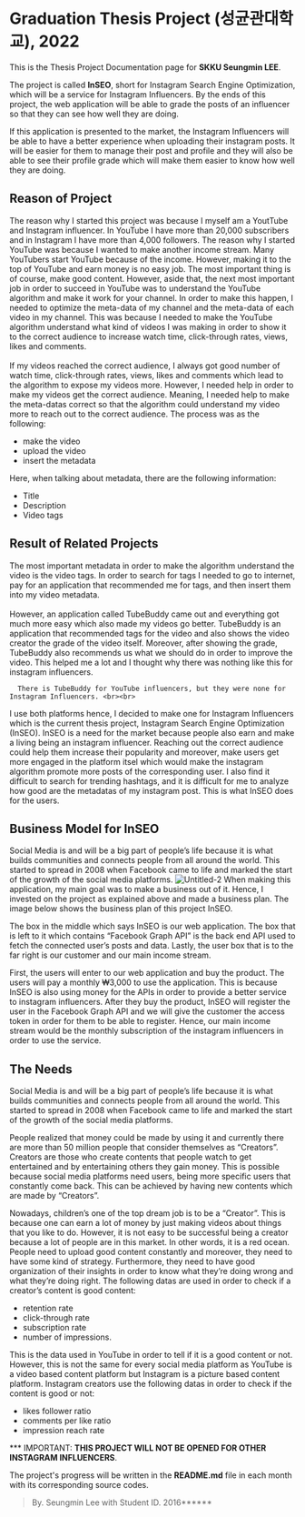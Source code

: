 <h1>Graduation Thesis Project (성균관대학교), 2022</h1>
This is the Thesis Project Documentation page for <b>SKKU Seungmin LEE</b>.

The project is called **InSEO**, short for Instagram Search Engine Optimization, which will be a service for Instagram Influencers.
By the ends of this project, the web application will be able to grade the posts of an influencer so that they can see how well they are doing.

If this application is presented to the market, the Instagram Influencers will be able to have a better experience when uploading their instagram posts. 
It will be easier for them to manage their post and profile and they will also be able to see their profile grade which will make them easier to know how well they are doing.

<h2>Reason of Project</h2>

The reason why I started this project was because I myself am a YoutTube and Instagram influencer. In YouTube I have more than 20,000 subscribers and in Instagram I have more than 4,000 followers. The reason why I started YouTube was because I wanted to make another income stream. Many YouTubers start YouTube because of the income. However, making it to the top of YouTube and earn money is no easy job. The most important thing is of course, make good content. However, aside that, the next most important job in order to succeed in YouTube was to understand the YouTube algorithm and make it work for your channel. In order to make this happen, I needed to optimize the meta-data of my channel and the meta-data of each video in my channel. This was because I needed to make the YouTube algorithm understand what kind of videos I was making in order to show it to the correct audience to increase watch time, click-through rates, views, likes and comments.<br><br> If my videos reached the correct audience, I always got good number of watch time, click-through rates, views, likes and comments which lead to the algorithm to expose my videos more. However, I needed help in order to make my videos get the correct audience. Meaning, I needed help to make the meta-datas correct so that the algorithm could understand my video more to reach out to the correct audience. The process was as the following: <br>
- make the video 
- upload the video
- insert the metadata <br>

Here, when talking about metadata, there are the following information:
- Title
- Description
- Video tags

<h2>Result of Related Projects</h2>
The most important metadata in order to make the algorithm understand the video is the video tags. In order to search for tags I needed to go to internet, pay for an application that recommended me for tags, and then insert them into my video metadata. <br><br> However, an application called TubeBuddy came out and everything got much more easy which also made my videos go better. TubeBuddy is an application that recommended tags for the video and also shows the video creator the grade of the video itself. Moreover, after showing the grade, TubeBuddy also recommends us what we should do in order to improve the video. This helped me a lot and I thought why there was nothing like this for instagram influencers. <br> 
      
      There is TubeBuddy for YouTube influencers, but they were none for Instagram Influencers. <br><br>
       
 I use both platforms hence, I decided to make one for Instagram Influencers which is the current thesis project, Instagram Search Engine Optimization (InSEO).
InSEO is a need for the market because people also earn and make a living being an instagram influencer. Reaching out the correct audience could help them increase their popularity and moreover, make users get more engaged in the platform itsel which would make the instagram algorithm promote more posts of the corresponding user. I also find it difficult to search for trending hashtags, and it is difficult for me to analyze how good are the metadatas of my instagram post. This is what InSEO does for the users.

<h2>Business Model for InSEO</h2>

Social Media is and will be a big part of people’s life because it is what builds communities and connects people from all around the world. This started to spread in 2008 when Facebook came to life and marked the start of the growth of the social media platforms.
![Untitled-2](https://user-images.githubusercontent.com/101083759/193397081-9de38f40-2d33-4c93-93bc-e40f21108c7e.png)
When making this application, my main goal was to make a business out of it. Hence, I invested on the project as explained above and made a business plan. The image below shows the business plan of this project InSEO.

The box in the middle which says InSEO is our web application. The box that is left to it which contains “Facebook Graph API” is the back end API used to fetch the connected user’s posts and data. Lastly, the user box that is to the far right is our customer and our main income stream.

First, the users will enter to our web application and buy the product. The users will pay a monthly ₩3,000 to use the application. This is because InSEO is also using money for the APIs in order to provide a better service to instagram influencers. After they buy the product, InSEO will register the user in the Facebook Graph API and we will give the customer the access token in order for them to be able to register. Hence, our main income stream would be the monthly subscription of the instagram influencers in order to use the service.
<h2>The Needs</h2>

Social Media is and will be a big part of people’s life because it is what builds communities and connects people from all around the world. This started to spread in 2008 when Facebook came to life and marked the start of the growth of the social media platforms.


People realized that money could be made by using it and currently there are more than 50 million people that consider themselves as “Creators”. Creators are those who create contents that people watch to get entertained and by entertaining others they gain money. This is possible because social media platforms need users, being more specific users that constantly come back. This can be achieved by having new contents which are made by “Creators”.<br>

Nowadays, children’s one of the top dream job is to be a “Creator”. This is because one can earn a lot of money by just making videos about things that you like to do. However, it is not easy to be successful being a creator because a lot of people are in this market. In other words, it is a red ocean. People need to upload good content constantly and moreover, they need to have some kind of strategy. Furthermore, they need to have good organization of their insights in order to know what they’re doing wrong and what they’re doing right. The following datas are used in order to check if a creator’s content is good content:<br>
- retention rate
- click-through rate
- subscription rate
- number of impressions.<br>

This is the data used in YouTube in order to tell if it is a good content or not. However, this is not the same for every social media platform as YouTube is a video based content platform but Instagram is a picture based content platform. Instagram creators use the following datas in order to check if the content is good or not:<br>
- likes follower ratio
- comments per like ratio 
- impression reach rate <br>

*** IMPORTANT:
        **THIS PROJECT WILL NOT BE OPENED FOR OTHER INSTAGRAM INFLUENCERS**.
        
The project's progress will be written in the **README.md** file in each month with its corresponding source codes.

>By. Seungmin Lee with Student ID. 2016******
